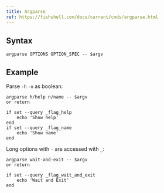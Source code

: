 ```yaml
---
title: Argparse
ref: https://fishshell.com/docs/current/cmds/argparse.html
---
```


## Syntax

```fish
argparse OPTIONS OPTION_SPEC -- $argv
```

## Example

Parse `-h` `-n` as boolean:

```fish
argparse h/help n/name -- $argv
or return

if set --query _flag_help
    echo 'Show help'
end
if set --query _flag_name
    echo 'Show name'
end
```

Long options with `-` are accessed with `_`:

```fish
argparse wait-and-exit -- $argv
or return

if set --query _flag_wait_and_exit
    echo 'Wait and Exit'
end
```
